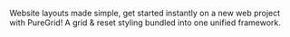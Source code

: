 Website layouts made simple, get started instantly on a new web project with PureGrid!
A grid & reset styling bundled into one unified framework.
